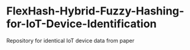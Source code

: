 # FlexHash-Hybrid-Fuzzy-Hashing-for-IoT-Device-Identification
Repository for identical IoT device data from paper
